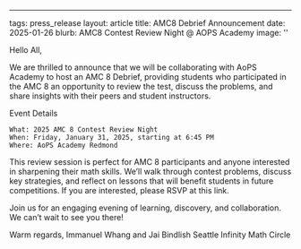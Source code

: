 ---
tags: press_release
layout: article
title: AMC8 Debrief Announcement
date: 2025-01-26
blurb: AMC8 Contest Review Night @ AOPS Academy
image: ''

Hello All,

We are thrilled to announce that we will be collaborating with AoPS Academy to host an AMC 8 Debrief, providing students who participated in the AMC 8 an opportunity to review the test, discuss the problems, and share insights with their peers and student instructors.

Event Details

    What: 2025 AMC 8 Contest Review Night
    When: Friday, January 31, 2025, starting at 6:45 PM
    Where: AoPS Academy Redmond

This review session is perfect for AMC 8 participants and anyone interested in sharpening their math skills. We’ll walk through contest problems, discuss key strategies, and reflect on lessons that will benefit students in future competitions. If you are interested, please RSVP at this link.

Join us for an engaging evening of learning, discovery, and collaboration. We can’t wait to see you there!

Warm regards,
Immanuel Whang and Jai Bindlish
Seattle Infinity Math Circle
